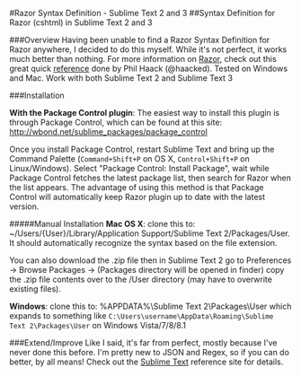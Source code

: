 #Razor Syntax Definition - Sublime Text 2 and 3
##Syntax Definition for Razor (cshtml) in Sublime Text 2 and 3

###Overview
Having been unable to find a Razor Syntax Definition for Razor anywhere, I decided to do this myself. While it's not perfect, it works much better than nothing. For more information on [Razor](http://www.asp.net/web-pages/tutorials/basics/2-introduction-to-asp-net-web-programming-using-the-razor-syntax), check out this great quick [reference](http://haacked.com/archive/2011/01/06/razor-syntax-quick-reference.aspx) done by Phil Haack (@haacked). Tested on Windows and Mac. Work with both Sublime Text 2 and Sublime Text 3

###Installation

**With the Package Control plugin**:
The easiest way to install this plugin is through Package Control, which can be found at this site: http://wbond.net/sublime_packages/package_control   

Once you install Package Control, restart Sublime Text and bring up the Command Palette (``Command+Shift+P`` on OS X, ``Control+Shift+P`` on Linux/Windows). Select "Package Control: Install Package", wait while Package Control fetches the latest package list, then search for Razor when the list appears. The advantage of using this method is that Package Control will automatically keep Razor plugin up to date with the latest version.

#####Manual Installation
**Mac OS X**: clone this to: ~/Users/{User}/Library/Application Support/Sublime Text 2/Packages/User. It should automatically recognize the syntax based on the file extension. 

You can also download the .zip file then in Sublime Text 2 go to Preferences -> Browse Packages -> (Packages directory will be opened in finder) copy the .zip file contents over to the /User directory (may have to overwrite existing files).

**Windows**: clone this to: %APPDATA%\Sublime Text 2\Packages\User which expands to something like 
`C:\Users\username\AppData\Roaming\Sublime Text 2\Packages\User` on Windows Vista/7/8/8.1


###Extend/Improve
Like I said, it's far from perfect, mostly because I've never done this before. I'm pretty new to JSON and Regex, so if you can do better, by all means! Check out the [Sublime Text](http://docs.sublimetext.info/en/latest/reference/reference.html) reference site for details.
